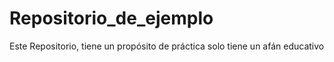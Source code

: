 # Repositorio_de_ejemplo
Este Repositorio, tiene un propósito de práctica solo tiene un afán educativo
